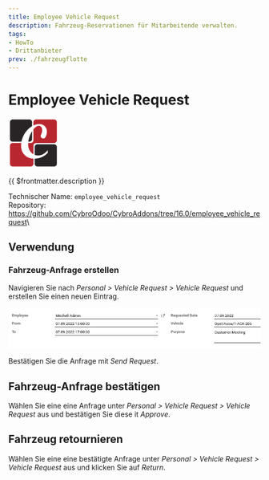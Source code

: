 ```yaml
---
title: Employee Vehicle Request
description: Fahrzeug-Reservationen für Mitarbeitende verwalten.
tags:
- HowTo
- Drittanbieter
prev: ./fahrzeugflotte
---
```

# Employee Vehicle Request

![](attachments/icon_odoo_cybrosys.png)

{{ $frontmatter.description }}

Technischer Name: `employee_vehicle_request`\
Repository: <https://github.com/CybroOdoo/CybroAddons/tree/16.0/employee_vehicle_request>\

## Verwendung

### Fahrzeug-Anfrage erstellen

Navigieren Sie nach *Personal > Vehicle Request > Vehicle Request* und erstellen Sie einen neuen Eintrag.

![](attachments/Employee%20Vehicle%20Request.png)

Bestätigen Sie die Anfrage mit *Send Request*.

## Fahrzeug-Anfrage bestätigen

Wählen Sie eine eine Anfrage unter *Personal > Vehicle Request > Vehicle Request* aus und bestätigen Sie diese it *Approve*.

## Fahrzeug retournieren

Wählen Sie eine eine bestätigte Anfrage unter *Personal > Vehicle Request > Vehicle Request* aus und klicken Sie auf *Return*.